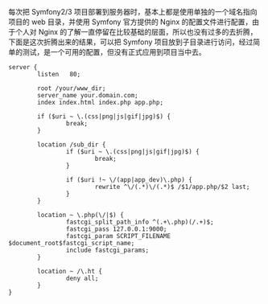 每次把 Symfony2/3 项目部署到服务器时，基本上都是使用单独的一个域名指向项目的 web 目录，并使用 Symfony 官方提供的 Nginx 的配置文件进行配置，由于个人对 Nginx 的了解一直停留在比较基础的层面，所以也没有过多的去折腾，下面是这次折腾出来的结果，可以把 Symfony 项目放到子目录进行访问，经过简单的测试，是一个可用的配置，但没有正式应用到项目当中去。

```
server {
        listen   80;

        root /your/www_dir;
        server_name your.domain.com;
        index index.html index.php app.php;

        if ($uri ~ \.(css|png|js|gif|jpg)$) {
                break;
        }

        location /sub_dir {
                if ($uri ~ \.(css|png|js|gif|jpg)$) {
                        break;
                }

                if ($uri !~ \/(app|app_dev)\.php) {
                        rewrite ^\/(.*)\/(.*)$ /$1/app.php/$2 last;
                }
        }

        location ~ \.php(\/|$) {
                fastcgi_split_path_info ^(.+\.php)(/.+)$;
                fastcgi_pass 127.0.0.1:9000;
                fastcgi_param SCRIPT_FILENAME $document_root$fastcgi_script_name;
                include fastcgi_params;
        }

        location ~ /\.ht {
                deny all;
        }
}

```